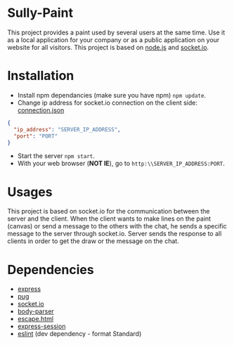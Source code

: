 # Sully-Paint
This project provides a paint used by several users at the same time. Use it as a local application for your company or as a public application on your website for all visitors.
This project is based on [node.js](https://nodejs.org) and [socket.io](http://socket.io/).

# Installation
* Install npm dependancies (make sure you have npm) `npm update`.
* Change ip address for socket.io connection on the client side: [connection.json](src/public/json/connection.json)
```json
{
  "ip_address": "SERVER_IP_ADDRESS",
  "port": "PORT"
}
```
* Start the server `npm start`.
* With your web browser (**NOT IE**), go to `http:\\SERVER_IP_ADDRESS:PORT`.

# Usages
This project is based on socket.io for the communication between the server and the client. When the client wants to make lines on the paint (canvas) or send a message to the others with the chat, he sends a specific message to the server through socket.io. Server sends the response to all clients in order to get the draw or the message on the chat.

# Dependencies
* [express](https://github.com/expressjs/express)
* [pug](https://github.com/pugjs/pug)
* [socket.io](https://github.com/socketio/socket.io)
* [body-parser](https://github.com/expressjs/body-parser)
* [escape.html](https://github.com/component/escape-html)
* [express-session](https://github.com/expressjs/session)
* [eslint](https://github.com/eslint/eslint) (dev dependency - format Standard)
